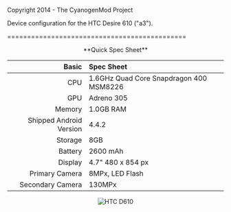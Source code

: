 Copyright 2014 - The CyanogenMod Project

Device configuration for the HTC Desire 610 ("a3").

=============================================
<center>
**Quick Spec Sheet**

Basic   | Spec Sheet
-------:|:-------------------------
CPU     | 1.6GHz Quad Core Snapdragon 400 MSM8226
GPU     | Adreno 305
Memory  | 1.0GB RAM
Shipped Android Version | 4.4.2
Storage | 8GB
Battery | 2600 mAh
Display | 4.7" 480 x 854 px
Primary Camera  | 8MPx, LED Flash
Secondary Camera | 130MPx

![HTC D610](http://cdn-img.xda-developers.com/KD_TOWRGTCWym7ioDTGXiG3zs8g=/300x300/smart/forum.xda-developers.com/devdb/deviceForum/screenshots/3395/20140727T054527.png "HTC D610")
